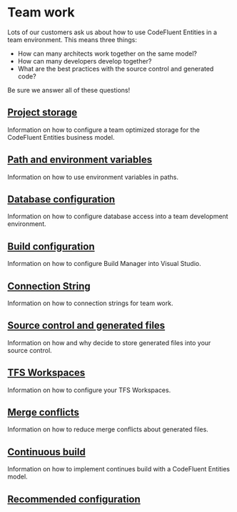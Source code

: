 # Team work

Lots of our customers ask us about how to use CodeFluent Entities in a team environment. This means three things:
- How can many architects work together on the same model?
- How can many developers develop together?
- What are the best practices with the source control and generated code?

Be sure we answer all of these questions!


## [Project storage](team-work/project_storage.md)

Information on how to configure a team optimized storage for the CodeFluent Entities business model.

## [Path and environment variables](team-work/path_and_environment_variables.md)

Information on how to use environment variables in paths.

## [Database configuration](team-work/database_configuration.md)

Information on how to configure database access into a team development environment.

## [Build configuration](team-work/build_configuration.md)

Information on how to configure Build Manager into Visual Studio.

## [Connection String](team-work/connection_string.md)

Information on how to connection strings for team work.

## [Source control and generated files](team-work/source_control_and_generated_files.md)

Information on how and why decide to store generated files into your source control.

## [TFS Workspaces](team-work/tfs_workspaces.md)

Information on how to configure your TFS Workspaces.

## [Merge conflicts](team-work/merge_conflicts.md)

Information on how to reduce merge conflicts about generated files.

## [Continuous build](team-work/continuous_build.md)

Information on how to implement continues build with a CodeFluent Entities model.

## [Recommended configuration](team-work/recommended_configuration.md)